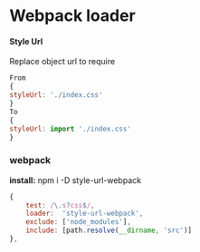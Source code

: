 # Webpack loader
#### Style Url


Replace object url to require

```js
From
{
styleUrl: './index.css'
}
To
{
styleUrl: import './index.css'
}
```

###  webpack
**install:**    npm i -D style-url-webpack
```js
{
	test: /\.s?css$/,
	loader:  'style-url-webpack',
	exclude: ['node_modules'],
	include: [path.resolve(__dirname, 'src')]
},
```